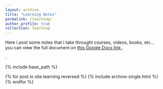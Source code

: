 ```yaml
---
layout: archive
title: "Learning Notes"
permalink: /learning/
author_profile: true
collection: learning
---
```

<div class="wordwrap">
<div class="wordwrap">
  Here i post some notes that i take throught courses, videos, books, etc... you can view the full document on 
  <a href="https://docs.google.com/document/d/1lASplfzaTMxlsP-roocP5-yojoNzPH--6TuzjNNItkw/edit?usp=sharing" target="_blank" rel="noopener noreferrer">
    this Google Docs link
  </a>.
</div>

  </a>.
</div>


{% include base_path %}

{% for post in site.learning reversed %}
  {% include archive-single.html %}
{% endfor %}

